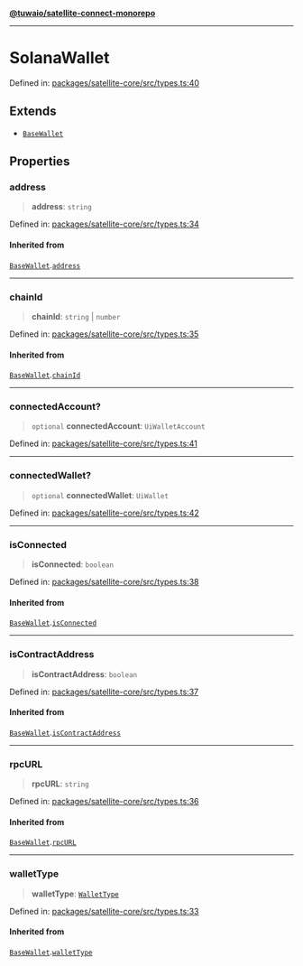 [**@tuwaio/satellite-connect-monorepo**](../../../README.md)

***

# SolanaWallet

Defined in: [packages/satellite-core/src/types.ts:40](https://github.com/TuwaIO/satellite-connect/blob/b81ca5cd9ff4ba89081ddbf83cf1417d89a09170/packages/satellite-core/src/types.ts#L40)

## Extends

- [`BaseWallet`](BaseWallet.md)

## Properties

### address

> **address**: `string`

Defined in: [packages/satellite-core/src/types.ts:34](https://github.com/TuwaIO/satellite-connect/blob/b81ca5cd9ff4ba89081ddbf83cf1417d89a09170/packages/satellite-core/src/types.ts#L34)

#### Inherited from

[`BaseWallet`](BaseWallet.md).[`address`](BaseWallet.md#address)

***

### chainId

> **chainId**: `string` \| `number`

Defined in: [packages/satellite-core/src/types.ts:35](https://github.com/TuwaIO/satellite-connect/blob/b81ca5cd9ff4ba89081ddbf83cf1417d89a09170/packages/satellite-core/src/types.ts#L35)

#### Inherited from

[`BaseWallet`](BaseWallet.md).[`chainId`](BaseWallet.md#chainid)

***

### connectedAccount?

> `optional` **connectedAccount**: `UiWalletAccount`

Defined in: [packages/satellite-core/src/types.ts:41](https://github.com/TuwaIO/satellite-connect/blob/b81ca5cd9ff4ba89081ddbf83cf1417d89a09170/packages/satellite-core/src/types.ts#L41)

***

### connectedWallet?

> `optional` **connectedWallet**: `UiWallet`

Defined in: [packages/satellite-core/src/types.ts:42](https://github.com/TuwaIO/satellite-connect/blob/b81ca5cd9ff4ba89081ddbf83cf1417d89a09170/packages/satellite-core/src/types.ts#L42)

***

### isConnected

> **isConnected**: `boolean`

Defined in: [packages/satellite-core/src/types.ts:38](https://github.com/TuwaIO/satellite-connect/blob/b81ca5cd9ff4ba89081ddbf83cf1417d89a09170/packages/satellite-core/src/types.ts#L38)

#### Inherited from

[`BaseWallet`](BaseWallet.md).[`isConnected`](BaseWallet.md#isconnected)

***

### isContractAddress

> **isContractAddress**: `boolean`

Defined in: [packages/satellite-core/src/types.ts:37](https://github.com/TuwaIO/satellite-connect/blob/b81ca5cd9ff4ba89081ddbf83cf1417d89a09170/packages/satellite-core/src/types.ts#L37)

#### Inherited from

[`BaseWallet`](BaseWallet.md).[`isContractAddress`](BaseWallet.md#iscontractaddress)

***

### rpcURL

> **rpcURL**: `string`

Defined in: [packages/satellite-core/src/types.ts:36](https://github.com/TuwaIO/satellite-connect/blob/b81ca5cd9ff4ba89081ddbf83cf1417d89a09170/packages/satellite-core/src/types.ts#L36)

#### Inherited from

[`BaseWallet`](BaseWallet.md).[`rpcURL`](BaseWallet.md#rpcurl)

***

### walletType

> **walletType**: [`WalletType`](../enumerations/WalletType.md)

Defined in: [packages/satellite-core/src/types.ts:33](https://github.com/TuwaIO/satellite-connect/blob/b81ca5cd9ff4ba89081ddbf83cf1417d89a09170/packages/satellite-core/src/types.ts#L33)

#### Inherited from

[`BaseWallet`](BaseWallet.md).[`walletType`](BaseWallet.md#wallettype)
